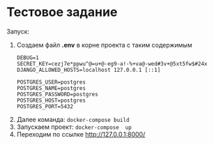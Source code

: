 #   Тестовое задание

Запуск:
1. Создаем файл **.env** в корне проекта с таким содержимым
    ```
    DEBUG=1
    SECRET_KEY=cezj7e*ppwu^@=u+@-eg9-a!-%+va@-wed#3v+@5xt5fw$#24x
    DJANGO_ALLOWED_HOSTS=localhost 127.0.0.1 [::1]
    
    POSTGRES_USER=postgres
    POSTGRES_NAME=postgres
    POSTGRES_PASSWORD=postgres
    POSTGRES_HOST=postgres
    POSTGRES_PORT=5432
    ```
2. Далее команда: ```docker-compose build```
3. Запускаем проект: ```docker-compose  up```
4. Переходим по ссылке http://127.0.0.1:8000/